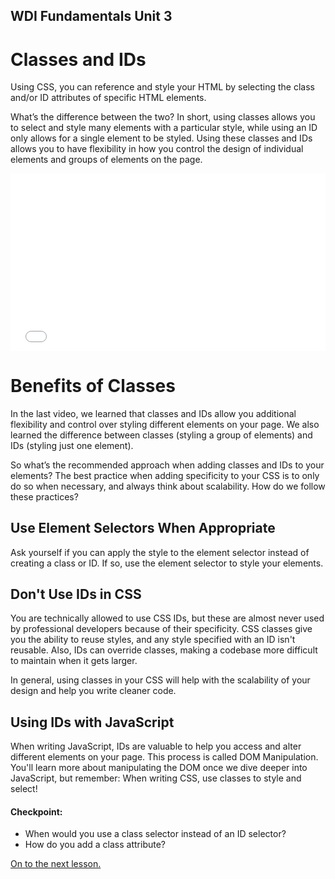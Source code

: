 **WDI Fundamentals Unit 3**
---

#  Classes and IDs

Using CSS, you can reference and style your HTML by selecting the class and/or ID attributes of specific HTML elements.

What’s the difference between the two? In short, using classes allows you to select and style many elements with a particular style, while using an ID only allows for a single element to be styled. Using these classes and IDs allows you to have flexibility in how you control the design of individual elements and groups of elements on the page.

<div class="wistia_responsive_padding" style="padding:56.25% 0 0 0;position:relative;"><div class="wistia_responsive_wrapper" style="height:100%;left:0;position:absolute;top:0;width:100%;"><iframe src="//fast.wistia.net/embed/iframe/ugwfg1gtqw?seo=false&videoFoam=true" allowtransparency="true" frameborder="0" scrolling="no" class="wistia_embed" name="wistia_embed" allowfullscreen mozallowfullscreen webkitallowfullscreen oallowfullscreen msallowfullscreen width="100%" height="100%"></iframe></div></div>
<script src="//fast.wistia.net/assets/external/E-v1.js" async></script>

# Benefits of Classes

In the last video, we learned that classes and IDs allow you additional flexibility and control over styling different elements on your page. We also learned the difference between classes (styling a group of elements) and IDs (styling just one element).

So what’s the recommended approach when adding classes and IDs to your elements? The best practice when adding specificity to your CSS is to only do so when necessary, and always think about scalability. How do we follow these practices?

## Use Element Selectors When Appropriate

Ask yourself if you can apply the style to the element selector instead of creating a class or ID. If so, use the element selector to style your elements.

## Don't Use IDs in CSS

You are technically allowed to use CSS IDs, but these are almost never used by professional developers because of their specificity. CSS classes give you the ability to reuse styles, and any style specified with an ID isn't reusable. Also, IDs can override classes, making a codebase more difficult to maintain when it gets larger.

In general, using classes in your CSS will help with the scalability of your design and help you write cleaner code.

## Using IDs with JavaScript

When writing JavaScript, IDs are valuable to help you access and alter different elements on your page. This process is called DOM Manipulation. You'll learn more about manipulating the DOM once we dive deeper into JavaScript, but remember: When writing CSS, use classes to style and select!


#### Checkpoint:

* When would you use a class selector instead of an ID selector?
* How do you add a class attribute?


[On to the next lesson.](04_lesson.md)

